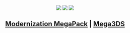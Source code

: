 <div align="center">
  
<br>

![](http://github-profile-summary-cards.vercel.app/api/cards/profile-details?username=wyndchyme&theme=ayu_mirage)
![](http://github-profile-summary-cards.vercel.app/api/cards/most-commit-language?username=wyndchyme&theme=ayu_mirage)
![](http://github-profile-summary-cards.vercel.app/api/cards/productive-time?username=wyndchyme&theme=ayu_mirage&utcOffset=8)

## [Modernization MegaPack](https://github.com/wyndchyme/mc3ds-modern) | [Mega3DS](https://mega3ds.github.io/)
</div>

<br>
